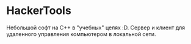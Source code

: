# HackerTools
Небольшой софт на С++ в "учебных" целях :D. Сервер и клиент для удаленного управления компьютером в локальной сети.
